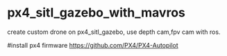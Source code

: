 # px4_sitl_gazebo_with_mavros

create custom drone on px4_sitl_gazebo, use depth cam,fpv cam with ros.

#install px4 firmware
https://github.com/PX4/PX4-Autopilot

